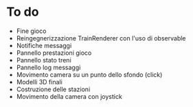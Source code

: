 # To do

  * Fine gioco
  * Reingegnerizzazione TrainRenderer con l'uso di observable
  * Notifiche messaggi
  * Pannello prestazioni gioco
  * Pannello stato treni
  * Pannello log messaggi
  * Movimento camera su un punto dello sfondo (click) 
  * Modelli 3D finali
  * Costruzione delle stazioni
  * Movimento della camera con joystick


